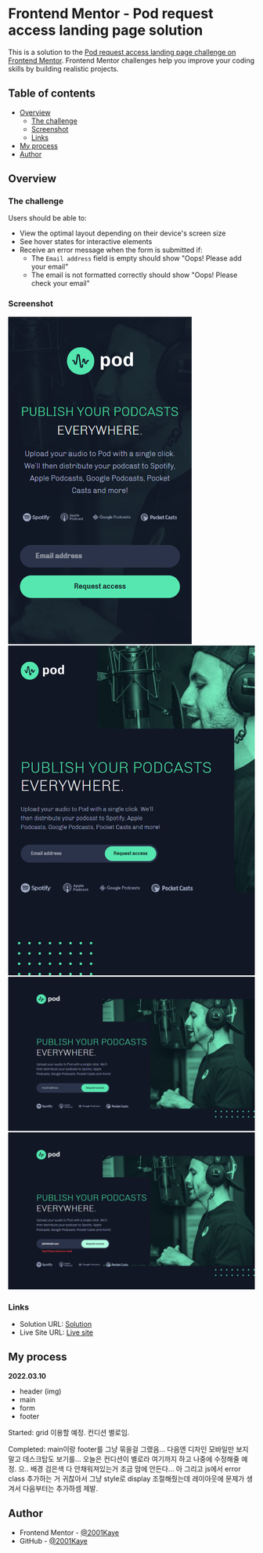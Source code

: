 # Frontend Mentor - Pod request access landing page solution

This is a solution to the [Pod request access landing page challenge on Frontend Mentor](https://www.frontendmentor.io/challenges/pod-request-access-landing-page-eyTmdkLSG). Frontend Mentor challenges help you improve your coding skills by building realistic projects.

## Table of contents

- [Overview](#overview)
  - [The challenge](#the-challenge)
  - [Screenshot](#screenshot)
  - [Links](#links)
- [My process](#my-process)
- [Author](#author)

## Overview

### The challenge

Users should be able to:

- View the optimal layout depending on their device's screen size
- See hover states for interactive elements
- Receive an error message when the form is submitted if:
  - The `Email address` field is empty should show "Oops! Please add your email"
  - The email is not formatted correctly should show "Oops! Please check your email"

### Screenshot

![](./design/mobile-design.jpg)
![](./design/tablet-design.jpg)
![](./design/desktop-design.jpg)
![](./design/active-states.jpg)

### Links

- Solution URL: [Solution](https://www.frontendmentor.io/solutions/pod-request-access-landing-page-rqZvGEIbK)
- Live Site URL: [Live site](https://jhan117.github.io/Pod-request-access-landing-page/)

## My process

**2022.03.10**

- header (img)
- main
- form
- footer

Started: grid 이용할 예정. 컨디션 별로임.

Completed: main이랑 footer를 그냥 묶을걸 그랬음... 다음엔 디자인 모바일만 보지 말고 데스크탑도 보기를... 오늘은 컨디션이 별로라 여기까지 하고 나중에 수정해줄 예정. 으.. 배경 검은색 다 안채워져있는거 조금 맘에 안든다... 아 그리고 js에서 error class 추가하는 거 귀찮아서 그냥 style로 display 조절해줬는데 레이아웃에 문제가 생겨서 다음부터는 추가하셈 제발.

## Author

- Frontend Mentor - [@2001Kaye](https://www.frontendmentor.io/profile/jhan117)
- GitHub - [@2001Kaye](https://github.com/jhan117)
